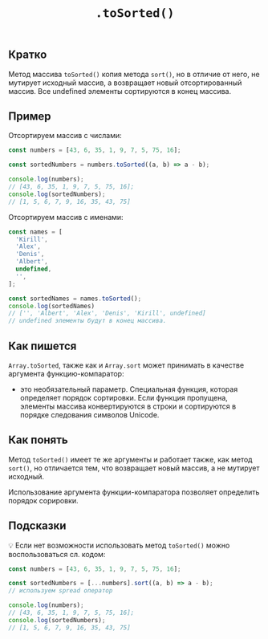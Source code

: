 ﻿---
title: "`.toSorted()`"
description: "Сортирует элементы массива так же, как и метод sort(), но возвращает новый массив."
authors:
  - alexafcode
related:
  - js/arrays
  - js/array-toSorted
tags:
  - doka
---

## Кратко

Метод массива `toSorted()` копия метода `sort()`, но в отличие от него, не мутирует исходный массив, а возвращает новый отсортированный массив. Все undefined элементы сортируются в конец массива.

## Пример

Отсортируем массив с числами:

```js
const numbers = [43, 6, 35, 1, 9, 7, 5, 75, 16];

const sortedNumbers = numbers.toSorted((a, b) => a - b);

console.log(numbers);
// [43, 6, 35, 1, 9, 7, 5, 75, 16];
console.log(sortedNumbers);
// [1, 5, 6, 7, 9, 16, 35, 43, 75]
```

Отсортируем массив с именами:

```js
const names = [
  'Kirill',
  'Alex',
  'Denis',
  'Albert',
  undefined,
  '',
];

const sortedNames = names.toSorted();
console.log(sortedNames)
// ['', 'Albert', 'Alex', 'Denis', 'Kirill', undefined]
// undefined элементы будут в конец массива.
```

## Как пишется

`Array.toSorted`, также как и `Array.sort` может принимать в качестве аргумента функцию-компаратор:
- это необязательный параметр. Специальная функция, которая определяет порядок сортировки. Если функция пропущена, элементы массива конвертируются в строки и сортируются в порядке следования символов Unicode.

## Как понять

Метод `toSorted()` имеет те же аргументы и работает также, как метод `sort()`, но отличается тем, что возвращает новый массив, а не мутирует исходный.

Использование аргумента функции-компаратора позволяет определить порядок сорировки.

## Подсказки

💡 Если нет возможности использовать метод `toSorted()` можно воспользоваться сл. кодом:

```js
const numbers = [43, 6, 35, 1, 9, 7, 5, 75, 16];

const sortedNumbers = [...numbers].sort((a, b) => a - b);
// используем spread оператор

console.log(numbers);
// [43, 6, 35, 1, 9, 7, 5, 75, 16];
console.log(sortedNumbers);
// [1, 5, 6, 7, 9, 16, 35, 43, 75]
```
